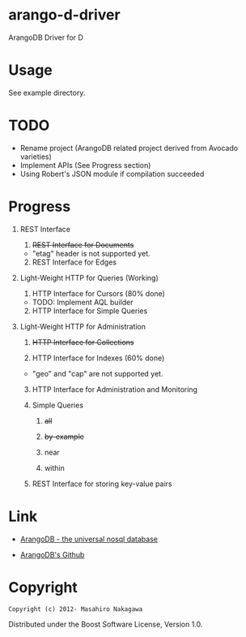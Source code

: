 arango-d-driver
================

ArangoDB Driver for D

# Usage

See example directory.

# TODO

* Rename project (ArangoDB related project derived from Avocado varieties)
* Implement APIs (See Progress section)
* Using Robert's JSON module if compilation succeeded

# Progress

1. REST Interface

    1. <del>REST Interface for Documents</del>
      * "etag" header is not supported yet.

    2. REST Interface for Edges

2. Light-Weight HTTP for Queries (Working)

    1. HTTP Interface for Cursors (80% done)
      * TODO: Implement AQL builder

    2. HTTP Interface for Simple Queries

3. Light-Weight HTTP for Administration

    1. <del>HTTP Interface for Collections</del>

    2. HTTP Interface for Indexes (60% done)
      * "geo" and "cap" are not supported yet.

    3. HTTP Interface for Administration and Monitoring

    4. Simple Queries

        1. <del>all</del>

        2. <del>by-example</del>
        
        3. near

        4. within

    5. REST Interface for storing key-value pairs

# Link

* [ArangoDB - the universal nosql database](http://www.arangodb.org/)

* [ArangoDB's Github](https://github.com/triAGENS/AvocadoDB)

# Copyright

    Copyright (c) 2012- Masahiro Nakagawa

Distributed under the Boost Software License, Version 1.0.
